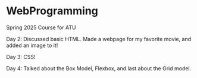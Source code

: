 # WebProgramming
Spring 2025 Course for ATU

Day 2: Discussed basic HTML. Made a webpage for my favorite movie,
and added an image to it!

Day 3: CSS!

Day 4: Talked about the Box Model, Flexbox, and last about the Grid model.